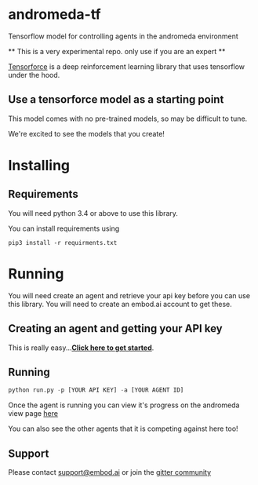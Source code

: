 # andromeda-tf
Tensorflow model for controlling agents in the andromeda environment

** This is a very experimental repo. only use if you are an expert **

[Tensorforce](https://github.com/reinforceio/tensorforce) is a deep reinforcement learning library that uses tensorflow under the hood.

## Use a tensorforce model as a starting point

This model comes with no pre-trained models, so may be difficult to tune.

We're excited to see the models that you create!

# Installing

## Requirements

You will need python 3.4 or above to use this library.

You can install requirements using
```
pip3 install -r requirments.txt
```


# Running

You will need create an agent and retrieve your api key before you can use this library.
You will need to create an embod.ai account to get these.

## Creating an agent and getting your API key

This is really easy...[**Click here to get started**](https://app.embod.ai/documentation/getting-started).

## Running

```python
python run.py -p [YOUR API KEY] -a [YOUR AGENT ID]
```

Once the agent is running you can view it's progress on the andromeda view page [here](https://app.embod.ai/andromeda/view)

You can also see the other agents that it is competing against here too!


## Support

Please contact support@embod.ai or join the [gitter community](https://gitter.im/embod-ai/Lobby)